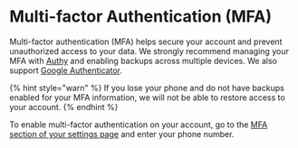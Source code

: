 # Multi-factor Authentication (MFA)

Multi-factor authentication (MFA) helps secure your account and prevent unauthorized access to your data. We strongly recommend managing your MFA with [Authy](https://authy.com/) and enabling backups across multiple devices. We also support [Google Authenticator](https://play.google.com/store/apps/details?id=com.google.android.apps.authenticator2&hl=en).

{% hint style="warn" %}
If you lose your phone and do not have backups enabled for your MFA information, we will not be able to restore access to your account.
{% endhint %}

To enable multi-factor authentication on your account, go to the [MFA section of your settings page](https://kumu.io/settings#mfa) and enter your phone number.

<!-- For increased security with a Pro workspace, you can require that all members of your workspace enable MFA in their accounts. To do this, go to the MFA section of your [workspace's dashboard](/overview/dashboard.md#pro-workspace-dashboard), and click "Require MFA for all members". -->



